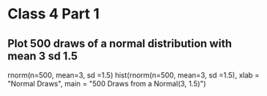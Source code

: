 # Class 4 Part 1 
## Plot 500 draws of a normal distribution with mean 3 sd 1.5
rnorm(n=500, mean=3, sd =1.5)
hist(rnorm(n=500, mean=3, sd =1.5), xlab = "Normal Draws", main = "500 Draws from a Normal(3, 1.5)")


